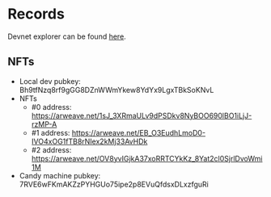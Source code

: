 # Records

Devnet explorer can be found [here](https://explorer.solana.com/?cluster=devnet).

## NFTs

- Local dev pubkey: Bh9tfNzq8rf9gGG8DZnWWmYkew8YdYx9LgxTBkSoKNvL
- NFTs
    - #0 address: https://arweave.net/1sJ_3XRmaULv9dPSDkv8NyBOO690lBO1iLjJ-rzMP-A
    - #1 address: https://arweave.net/EB_O3EudhLmoD0-IVO4xOG1fTB8rNIex2kMj33AvHDk
    - #2 address: https://arweave.net/OV8yvIGjkA37xoRRTCYkKz_8Yat2cl0SjrlDvoWmi1M
- Candy machine pubkey: 7RVE6wFKmAKZzPYHGUo75ipe2p8EVuQfdsxDLxzfguRi